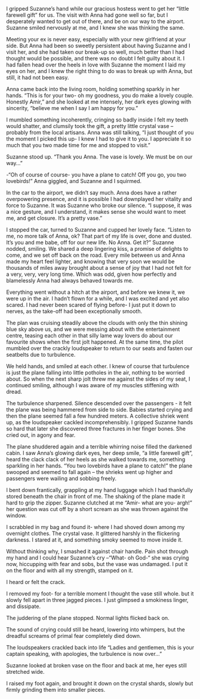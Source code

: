  I gripped Suzanne’s hand while our gracious hostess went to get her “little farewell gift” for us. The visit with Anna had gone well so far, but I desperately wanted to get out of there, and be on our way to the airport. Suzanne smiled nervously at me, and I knew she was thinking the same. 

Meeting your ex is never easy, especially with your new girlfriend at your side. But Anna had been so sweetly persistent about having Suzanne and I visit her, and she had taken our break-up so well, much better than I had thought would be possible, and there was no doubt I felt guilty about it. I had fallen head over the heels in love with Suzanne the moment I laid my eyes on her, and I knew the right thing to do was to break up with Anna, but still, it had not been easy. 

Anna came back into the living room, holding something sparkly in her hands. “This is for your two- oh my goodness, you do make a lovely couple. Honestly Amir,” and she looked at me intensely, her dark eyes glowing with sincerity, “believe me when I say I am happy for you.” 

I mumbled something incoherently, cringing so badly inside I felt my teeth would shatter, and clumsily took the gift, a pretty little crystal vase – probably from the local artisans. Anna was still talking, “I just thought of you the moment I picked this up- I knew I had to give it to you. I appreciate it so much that you two made time for me and stopped to visit.”

Suzanne stood up. “Thank you Anna. The vase is lovely. We must be on our way…”

\-“Oh of course of course- you have a plane to catch! Off you go, you two lovebirds!” Anna giggled, and Suzanne and I squirmed. 

In the car to the airport, we didn’t say much. Anna does have a rather overpowering presence, and it is possible I had downplayed her vitality and force to Suzanne. It was Suzanne who broke our silence. “I suppose, it was a nice gesture, and I understand, it makes sense she would want to meet me, and get closure. It’s a pretty vase.” 

I stopped the car, turned to Suzanne and cupped her lovely face. “Listen to me, no more talk of Anna, ok? That part of my life is over, done and dusted. It’s you and me babe, off for our new life. No Anna. Get it?” Suzanne nodded, smiling. We shared a deep lingering kiss, a promise of delights to come, and we set off back on the road. Every mile between us and Anna made my heart feel lighter, and knowing that very soon we would be thousands of miles away brought about a sense of joy that I had not felt for a very, very, very long time. Which was odd, given how perfectly and blamelessly Anna had always behaved towards me. 

Everything went without a hitch at the airport, and before we knew it, we were up in the air. I hadn’t flown for a while, and I was excited and yet also scared. I had never been scared of flying before- I just put it down to nerves, as the take-off had been exceptionally smooth.

The plan was cruising steadily above the clouds with only the thin shining blue sky above us, and we were messing about with the entertainment centre, teasing each other in that silly lame way lovers do about our favourite shows when the first jolt happened. At the same time, the pilot mumbled over the crackly loudspeaker to return to our seats and fasten our seatbelts due to turbulence. 

We held hands, and smiled at each other. I knew of course that turbulence is just the plane falling into little potholes in the air, nothing to be worried about. So when the next sharp jolt threw me against the sides of my seat, I continued smiling, although I was aware of my muscles stiffening with dread. 

The turbulence sharpened. Silence descended over the passengers - it felt the plane was being hammered from side to side. Babies started crying and then the plane seemed fall a few hundred meters. A collective shriek went up, as the loudspeaker cackled incomprehensibly. I gripped Suzanne hands so hard that later she discovered three fractures in her finger bones. She cried out, in agony and fear. 

The plane shuddered again and a terrible whirring noise filled the darkened cabin. I saw Anna’s glowing dark eyes, her deep smile, “a little farewell gift”, heard the clack clack of her heels as she walked towards me, something sparkling in her hands. “You two lovebirds have a plane to catch!” the plane swooped and seemed to fall again – the shrieks went up higher and passengers were wailing and sobbing freely. 

I bent down frantically, grappling at my hand luggage which I had thankfully stored beneath the chair in front of me. The shaking of the plane made it hard to grip the zipper. Suzanne clutched at me “Amir- what are you- argh!” her question was cut off by a short scream as she was thrown against the window. 

I scrabbled in my bag and found it- where I had shoved down among my overnight clothes. The crystal vase. It glittered harshly in the flickering darkness. I stared at it, and something smoky seemed to move inside it. 

Without thinking why, I smashed it against chair handle. Pain shot through my hand and I could hear Suzanne’s cry –“What- oh God-“ she was crying now, hiccupping with fear and sobs, but the vase was undamaged. I put it on the floor and with all my strength, stamped on it. 

I heard or felt the crack. 

I removed my foot- for a terrible moment I thought the vase still whole. but it slowly fell apart in three jagged pieces. I just glimpsed a smokiness linger, and dissipate. 

The juddering of the plane stopped. Normal lights flicked back on. 

The sound of crying could still be heard, lowering into whimpers, but the dreadful screams of primal fear completely died down. 

The loudspeakers crackled back into life “Ladies and gentlemen, this is your captain speaking, with apologies, the turbulence is now over…”

Suzanne looked at broken vase on the floor and back at me, her eyes still stretched wide. 

I raised my foot again, and brought it down on the crystal shards, slowly but firmly grinding them into smaller pieces.
